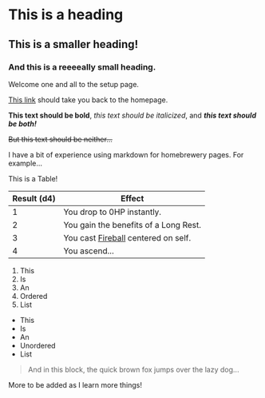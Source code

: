 # This is a heading
## This is a smaller heading!
### And this is a reeeeally small heading.

Welcome one and all to the setup page.

[This link](http://lucinder.github.io/bimd233) should take you back to the homepage.

**This text should be bold**, *this text should be italicized*, and ***this text should be both!***

~~But this text should be neither...~~


I have a bit of experience using markdown for homebrewery pages. For example...

This is a Table!

Result (d4) | Effect
------------ | -------------
1 | You drop to 0HP instantly.
2 | You gain the benefits of a Long Rest.
3 | You cast [Fireball](http://dnd5e.wikidot.com/spell:fireball) centered on self.
4 | You ascend...

1. This
2. Is
3. An
4. Ordered
5. List

- This
- Is
- An
- Unordered 
- List

> And in this block, the quick brown fox jumps over the lazy dog...

More to be added as I learn more things!
